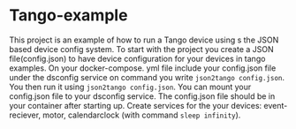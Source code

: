 # Tango-example
This project is an example of how to run a Tango device using s the JSON based device config system.
To start with the project you create a JSON file(config.json) to have device configuration for your devices in tango examples. On your docker-compose. yml file include your config.json file under the dsconfig service on command you write `json2tango config.json`.  You then run it using `json2tango config.json`. You can mount your config.json file to your dsconfig service. The config.json file should be in your container after starting up. Create services for the your devices: event-reciever, motor, calendarclock (with command `sleep infinity`).
